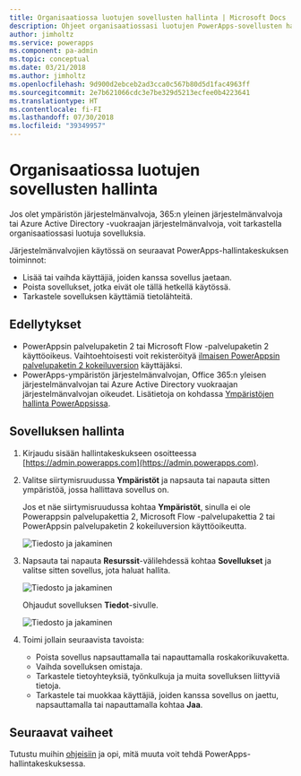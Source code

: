 ```yaml
---
title: Organisaatiossa luotujen sovellusten hallinta | Microsoft Docs
description: Ohjeet organisaatiossasi luotujen PowerApps-sovellusten hallintaan
author: jimholtz
ms.service: powerapps
ms.component: pa-admin
ms.topic: conceptual
ms.date: 03/21/2018
ms.author: jimholtz
ms.openlocfilehash: 9d900d2ebceb2ad3cca0c567b80d5d1fac4963ff
ms.sourcegitcommit: 2e7b621066cdc3e7be329d5213ecfee0b4223641
ms.translationtype: HT
ms.contentlocale: fi-FI
ms.lasthandoff: 07/30/2018
ms.locfileid: "39349957"
---
```

# <a name="manage-apps-created-in-your-organization"></a>Organisaatiossa luotujen sovellusten hallinta 
Jos olet ympäristön järjestelmänvalvoja, 365:n yleinen järjestelmänvalvoja tai Azure Active Directory -vuokraajan järjestelmänvalvoja, voit tarkastella organisaatiossasi luotuja sovelluksia.

Järjestelmänvalvojien käytössä on seuraavat PowerApps-hallintakeskuksen toiminnot:
* Lisää tai vaihda käyttäjiä, joiden kanssa sovellus jaetaan.
* Poista sovellukset, jotka eivät ole tällä hetkellä käytössä.
* Tarkastele sovelluksen käyttämiä tietolähteitä.

## <a name="prerequisites"></a>Edellytykset
* PowerAppsin palvelupaketin 2 tai Microsoft Flow -palvelupaketin 2 käyttöoikeus. Vaihtoehtoisesti voit rekisteröityä [ilmaisen PowerAppsin palvelupaketin 2 kokeiluversion](https://web.powerapps.com/signup?redirect=marketing&email=) käyttäjäksi.
* PowerApps-ympäristön järjestelmänvalvojan, Office 365:n yleisen järjestelmänvalvojan tai Azure Active Directory vuokraajan järjestelmänvalvojan oikeudet. Lisätietoja on kohdassa [Ympäristöjen hallinta PowerAppsissa](environments-administration.md).

## <a name="manage-an-app"></a>Sovelluksen hallinta
1. Kirjaudu sisään hallintakeskukseen osoitteessa [https://admin.powerapps.com](https://admin.powerapps.com).
2. Valitse siirtymisruudussa **Ympäristöt** ja napsauta tai napauta sitten ympäristöä, jossa hallittava sovellus on.

    Jos et näe siirtymisruudussa kohtaa **Ympäristöt**, sinulla ei ole Powerappsin palvelupakettia 2, Microsoft Flow -palvelupakettia 2 tai PowerAppsin palvelupaketin 2 kokeiluversion käyttöoikeutta.

    ![Tiedosto ja jakaminen](./media/admin-manage-apps/environment.png)
3. Napsauta tai napauta **Resurssit**-välilehdessä kohtaa **Sovellukset** ja valitse sitten sovellus, jota haluat hallita.

   ![Tiedosto ja jakaminen](./media/admin-manage-apps/resources.png)

    Ohjaudut sovelluksen **Tiedot**-sivulle.

    ![Tiedosto ja jakaminen](./media/admin-manage-apps/app-details.png)
4. Toimi jollain seuraavista tavoista:

    * Poista sovellus napsauttamalla tai napauttamalla roskakorikuvaketta.
    * Vaihda sovelluksen omistaja.
    * Tarkastele tietoyhteyksiä, työnkulkuja ja muita sovelluksen liittyviä tietoja.
    * Tarkastele tai muokkaa käyttäjiä, joiden kanssa sovellus on jaettu, napsauttamalla tai napauttamalla kohtaa **Jaa**.

## <a name="next-steps"></a>Seuraavat vaiheet
Tutustu muihin [ohjeisiin](signup-for-powerapps-admin.md) ja opi, mitä muuta voit tehdä PowerApps-hallintakeskuksessa.
